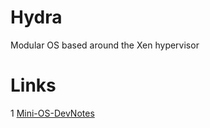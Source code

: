# Hydra
Modular OS based around the Xen hypervisor

# Links
1 [Mini-OS-DevNotes](https://wiki.xenproject.org/wiki/Mini-OS-DevNotes) 
